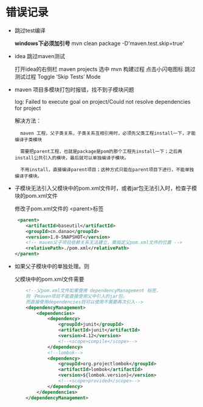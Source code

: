 # 错误记录

- 跳过test编译

    **windows下必须加引号**
     mvn clean package -D'maven.test.skip=true'

- idea 跳过maven测试

    打开idea的右侧栏 maven projects 选中 mvn 构建过程 点击小闪电图标 跳过测试过程
    Toggle ‘Skip Tests’ Mode

- maven 项目多模块打包时报错，找不到子模块问题

    log: Failed to execute goal on project/Could not resolve dependencies for project

    解决方法：

        maven 工程，父子类关系，子类关系互相引用时，必须先父类工程install一下，才能编译子类模块
        
        需要把parent工程，也就是package是pom的那个工程先install一下；之后再install公共引入的模块，最后就可以单独编译子模块。

        不用install，直接编译parent项目；这种方式只能在parent项目下进行，不能单独编译子模块。


- 子模块无法引入父模块中的pom.xml文件时，或者jar包无法引入时，检查子模块的pom.xml文件

    修改子pom.xml文件的 \<parent\>标签
    ```xml
     <parent>
        <artifactId>baseutil</artifactId>
        <groupId>cn.danao</groupId>
        <version>1.0-SNAPSHOT</version>
        <!-- maven父子项目依赖关系无法建立，需指定父pom.xml文件的位置 -->
        <relativePath>./pom.xml</relativePath>
    </parent>
    ```

- 如果父子模块中的单独处理。则
    
    父模块中的pom.xml文件需要
    ```xml
        <!--父pom.xml文件如果使用 dependencyManagement 标签，
        则 子maven项目不能直接使用父中引入的jar包，
        而直接使用dependencies则可以使用不需要再次引入-->
        <dependencyManagement>
            <dependencies>
                <dependency>
                    <groupId>junit</groupId>
                    <artifactId>junit</artifactId>
                    <version>4.12</version>
                    <!--<scope>compile</scope>-->
                </dependency>
                <!--lombok-->
                <dependency>
                    <groupId>org.projectlombok</groupId>
                    <artifactId>lombok</artifactId>
                    <version>${lombok.version}</version>
                    <!--<scope>provided</scope>-->
                </dependency>
            </dependencies>
        </dependencyManagement>
    ```